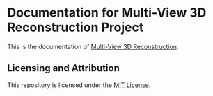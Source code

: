 # Documentation for Multi-View 3D Reconstruction Project

This is the documentation of [Multi-View 3D Reconstruction](https://github.com/MV3DR-team/Multi-View-3D-Reconstruction).

## Licensing and Attribution

This repository is licensed under the [MIT License](https://en.wikipedia.org/wiki/MIT_License). 